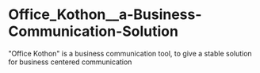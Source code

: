 # Office_Kothon__a-Business-Communication-Solution
"Office Kothon" is a business communication tool, to give a stable solution for business centered communication
